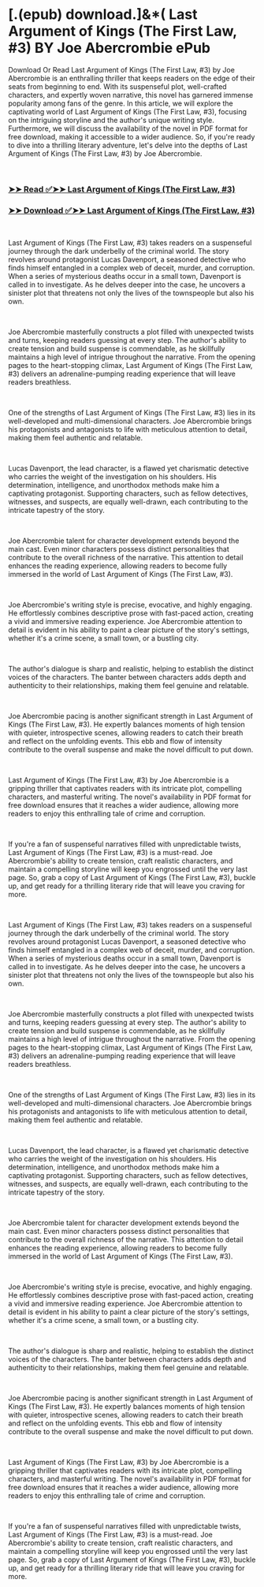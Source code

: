 # [.(epub) download.]&*( Last Argument of Kings (The First Law, #3) BY Joe Abercrombie ePub

<p>Download Or Read Last Argument of Kings (The First Law, #3) by Joe Abercrombie is an enthralling thriller that keeps readers on the edge of their seats from beginning to end. With its suspenseful plot, well-crafted characters, and expertly woven narrative, this novel has garnered immense popularity among fans of the genre. In this article, we will explore the captivating world of Last Argument of Kings (The First Law, #3), focusing on the intriguing storyline and the author's unique writing style. Furthermore, we will discuss the availability of the novel in PDF format for free download, making it accessible to a wider audience. So, if you're ready to dive into a thrilling literary adventure, let's delve into the depths of Last Argument of Kings (The First Law, #3) by Joe Abercrombie.</p>
<p>&nbsp;</p>

### [➤➤ Read ✅➤➤ Last Argument of Kings (The First Law, #3)](https://thehelpfulbooks.blogspot.com/id/944076)

### [➤➤ Download ✅➤➤ Last Argument of Kings (The First Law, #3)](https://thehelpfulbooks.blogspot.com/id/944076)

<p>&nbsp;</p>
<p>Last Argument of Kings (The First Law, #3) takes readers on a suspenseful journey through the dark underbelly of the criminal world. The story revolves around protagonist Lucas Davenport, a seasoned detective who finds himself entangled in a complex web of deceit, murder, and corruption. When a series of mysterious deaths occur in a small town, Davenport is called in to investigate. As he delves deeper into the case, he uncovers a sinister plot that threatens not only the lives of the townspeople but also his own.</p>
<p>&nbsp;</p>
<p>Joe Abercrombie masterfully constructs a plot filled with unexpected twists and turns, keeping readers guessing at every step. The author's ability to create tension and build suspense is commendable, as he skillfully maintains a high level of intrigue throughout the narrative. From the opening pages to the heart-stopping climax, Last Argument of Kings (The First Law, #3) delivers an adrenaline-pumping reading experience that will leave readers breathless.</p>
<p>&nbsp;</p>
<p>One of the strengths of Last Argument of Kings (The First Law, #3) lies in its well-developed and multi-dimensional characters. Joe Abercrombie brings his protagonists and antagonists to life with meticulous attention to detail, making them feel authentic and relatable.</p>
<p>&nbsp;</p>
<p>Lucas Davenport, the lead character, is a flawed yet charismatic detective who carries the weight of the investigation on his shoulders. His determination, intelligence, and unorthodox methods make him a captivating protagonist. Supporting characters, such as fellow detectives, witnesses, and suspects, are equally well-drawn, each contributing to the intricate tapestry of the story.</p>
<p>&nbsp;</p>
<p>Joe Abercrombie talent for character development extends beyond the main cast. Even minor characters possess distinct personalities that contribute to the overall richness of the narrative. This attention to detail enhances the reading experience, allowing readers to become fully immersed in the world of Last Argument of Kings (The First Law, #3).</p>
<p>&nbsp;</p>
<p>Joe Abercrombie's writing style is precise, evocative, and highly engaging. He effortlessly combines descriptive prose with fast-paced action, creating a vivid and immersive reading experience. Joe Abercrombie attention to detail is evident in his ability to paint a clear picture of the story's settings, whether it's a crime scene, a small town, or a bustling city.</p>
<p>&nbsp;</p>
<p>The author's dialogue is sharp and realistic, helping to establish the distinct voices of the characters. The banter between characters adds depth and authenticity to their relationships, making them feel genuine and relatable.</p>
<p>&nbsp;</p>
<p>Joe Abercrombie pacing is another significant strength in Last Argument of Kings (The First Law, #3). He expertly balances moments of high tension with quieter, introspective scenes, allowing readers to catch their breath and reflect on the unfolding events. This ebb and flow of intensity contribute to the overall suspense and make the novel difficult to put down.</p>
<p>&nbsp;</p>
<p>Last Argument of Kings (The First Law, #3) by Joe Abercrombie is a gripping thriller that captivates readers with its intricate plot, compelling characters, and masterful writing. The novel's availability in PDF format for free download ensures that it reaches a wider audience, allowing more readers to enjoy this enthralling tale of crime and corruption.</p>
<p>&nbsp;</p>
<p>If you're a fan of suspenseful narratives filled with unpredictable twists, Last Argument of Kings (The First Law, #3) is a must-read. Joe Abercrombie's ability to create tension, craft realistic characters, and maintain a compelling storyline will keep you engrossed until the very last page. So, grab a copy of Last Argument of Kings (The First Law, #3), buckle up, and get ready for a thrilling literary ride that will leave you craving for more.</p>
<p>&nbsp;</p>
<p>Last Argument of Kings (The First Law, #3) takes readers on a suspenseful journey through the dark underbelly of the criminal world. The story revolves around protagonist Lucas Davenport, a seasoned detective who finds himself entangled in a complex web of deceit, murder, and corruption. When a series of mysterious deaths occur in a small town, Davenport is called in to investigate. As he delves deeper into the case, he uncovers a sinister plot that threatens not only the lives of the townspeople but also his own.</p>
<p>&nbsp;</p>
<p>Joe Abercrombie masterfully constructs a plot filled with unexpected twists and turns, keeping readers guessing at every step. The author's ability to create tension and build suspense is commendable, as he skillfully maintains a high level of intrigue throughout the narrative. From the opening pages to the heart-stopping climax, Last Argument of Kings (The First Law, #3) delivers an adrenaline-pumping reading experience that will leave readers breathless.</p>
<p>&nbsp;</p>
<p>One of the strengths of Last Argument of Kings (The First Law, #3) lies in its well-developed and multi-dimensional characters. Joe Abercrombie brings his protagonists and antagonists to life with meticulous attention to detail, making them feel authentic and relatable.</p>
<p>&nbsp;</p>
<p>Lucas Davenport, the lead character, is a flawed yet charismatic detective who carries the weight of the investigation on his shoulders. His determination, intelligence, and unorthodox methods make him a captivating protagonist. Supporting characters, such as fellow detectives, witnesses, and suspects, are equally well-drawn, each contributing to the intricate tapestry of the story.</p>
<p>&nbsp;</p>
<p>Joe Abercrombie talent for character development extends beyond the main cast. Even minor characters possess distinct personalities that contribute to the overall richness of the narrative. This attention to detail enhances the reading experience, allowing readers to become fully immersed in the world of Last Argument of Kings (The First Law, #3).</p>
<p>&nbsp;</p>
<p>Joe Abercrombie's writing style is precise, evocative, and highly engaging. He effortlessly combines descriptive prose with fast-paced action, creating a vivid and immersive reading experience. Joe Abercrombie attention to detail is evident in his ability to paint a clear picture of the story's settings, whether it's a crime scene, a small town, or a bustling city.</p>
<p>&nbsp;</p>
<p>The author's dialogue is sharp and realistic, helping to establish the distinct voices of the characters. The banter between characters adds depth and authenticity to their relationships, making them feel genuine and relatable.</p>
<p>&nbsp;</p>
<p>Joe Abercrombie pacing is another significant strength in Last Argument of Kings (The First Law, #3). He expertly balances moments of high tension with quieter, introspective scenes, allowing readers to catch their breath and reflect on the unfolding events. This ebb and flow of intensity contribute to the overall suspense and make the novel difficult to put down.</p>
<p>&nbsp;</p>
<p>Last Argument of Kings (The First Law, #3) by Joe Abercrombie is a gripping thriller that captivates readers with its intricate plot, compelling characters, and masterful writing. The novel's availability in PDF format for free download ensures that it reaches a wider audience, allowing more readers to enjoy this enthralling tale of crime and corruption.</p>
<p>&nbsp;</p>
<p>If you're a fan of suspenseful narratives filled with unpredictable twists, Last Argument of Kings (The First Law, #3) is a must-read. Joe Abercrombie's ability to create tension, craft realistic characters, and maintain a compelling storyline will keep you engrossed until the very last page. So, grab a copy of Last Argument of Kings (The First Law, #3), buckle up, and get ready for a thrilling literary ride that will leave you craving for more.</p>
<p>&nbsp;</p>
